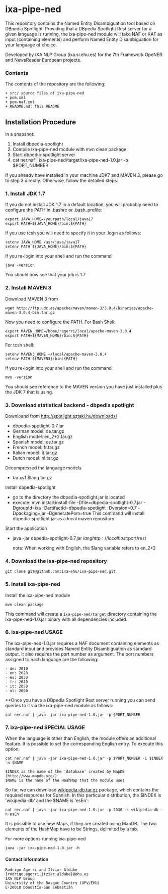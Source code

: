 # ixa-pipe-ned

This repository contains the Named Entity Disambiguation tool based on DBpedia Spotlight.
Providing that a DBpedia Spotlight Rest server for a given language is running, the ixa-pipe-ned module will take
NAF or KAF as input (containing <entities> elements) and perform Named Entity Disambiguation
for your language of choice.

Developed by IXA NLP Group (ixa.si.ehu.es) for the 7th Framework OpeNER and NewsReader European projects.

### Contents

The contents of the repository are the following:

    + src/ source files of ixa-pipe-ned
    + pom.xml 
    + pom-naf.xml
    + README.md: This README

## Installation Procedure

In a snapshot:

 1. Install dbpedia-spotlight
 2. Compile ixa-pipe-ned module with mvn clean package
 3. Start dbpedia-spotlight server
 4. cat ner.naf | ixa-pipe-ned/target/ixa-pipe-ned-1.0.jar -p $PORT_NUMBER

If you already have installed in your machine JDK7 and MAVEN 3, please go to step 3
directly. Otherwise, follow the detailed steps:

### 1. Install JDK 1.7

If you do not install JDK 1.7 in a default location, you will probably need to configure the PATH in .bashrc or .bash_profile:

    export JAVA_HOME=/yourpath/local/java17
    export PATH=${JAVA_HOME}/bin:${PATH}


If you use tcsh you will need to specify it in your .login as follows:

    setenv JAVA_HOME /usr/java/java17
    setenv PATH ${JAVA_HOME}/bin:${PATH}


If you re-login into your shell and run the command

    java -version


You should now see that your jdk is 1.7

### 2. Install MAVEN 3

Download MAVEN 3 from

    wget http://ftp.udc.es/apache/maven/maven-3/3.0.4/binaries/apache-maven-3.0.4-bin.tar.gz

Now you need to configure the PATH. For Bash Shell:

    export MAVEN_HOME=/home/ragerri/local/apache-maven-3.0.4
    export PATH=${MAVEN_HOME}/bin:${PATH}

For tcsh shell:

    setenv MAVEN3_HOME ~/local/apache-maven-3.0.4
    setenv PATH ${MAVEN3}/bin:{PATH}

If you re-login into your shell and run the command

    mvn -version


You should see reference to the MAVEN version you have just installed plus the JDK 7 that is using.

### 3. Download statistical backend - dbpedia spotlight

Downloand from http://spotlight.sztaki.hu/downloads/
- dbpedia-spotlight-0.7.jar
- German model: de.tar.gz
- English model: en_2+2.tar.gz 
- Spanish model: es.tar.gz	
- French model: fr.tar.gz
- Italian model: it.tar.gz
- Dutch model: nl.tar.gz

Decompressed the language models 
- tar xvf $lang.tar.gz

Install dbpedia-spotlight
- go to the directory the dbpedia-spotlight.jar is located
- execute:
  mvn install:install-file -Dfile=dbpedia-spotlight-0.7.jar -DgroupId=ixa -DartifactId=dbpedia-spotlight -Dversion=0.7 -Dpackaging=jar -DgeneratePom=true
  This command will install dbpedia-spotlight jar as a local maven repository

Start the application
- java -jar dbpedia-spotlight-0.7.jar $lang http://localhost:$port/rest 

  note: When working with English, the $lang variable refers to en_2+2 


### 4. Download the ixa-pipe-ned repository

    git clone git@github.com:ixa-ehu/ixa-pipe-ned.git


### 5. Install ixa-pipe-ned

Install the ixa-pipe-ned module

    mvn clean package


This command will create a `ixa-pipe-ned/target` directory containing the
ixa-pipe-ned-1.0.jar binary with all dependencies included.

### 6. ixa-pipe-ned USAGE

The ixa-pipe-ned-1.0.jar requires a NAF document containing <entities> elements as standard input and
provides Named Entity Disambiguation as standard output. It also requires the port number as argument.
The port numbers assigned to each language are the following:

    - de: 2010
    - en: 2020
    - es: 2030
    - fr: 2040
    - it: 2050
    - nl: 2060

**Once you have a DBpedia Spotlight Rest server running you can send queries to it via the ixa-pipe-ned module as follows:

    cat ner.naf | java -jar ixa-pipe-ned-1.0.jar -p $PORT_NUMBER

### 7. ixa-pipe-ned SPECIAL USAGE

When the language is other than English, the module offers an
additional feature. It is possible to set the corresponding English entry. To execute this option:

    cat ner.naf | java -jar ixa-pipe-ned-1.0.jar -p $PORT_NUMBER -i $INDEX -n $NAME

    $INDEX is the name of the 'database' created by MapDB (http://www.mapdb.org/)
    $NAME is the name of the HashMap that the module uses

So far, we can download [wikipedia-db.tar.gz](http://ixa2.si.ehu.es/ixa-pipes/models/nerc-resources.tgz) package, which contains the
required resources for Spanish. In this particular distribution, the $INDEX is 'wikipedia-db' and the $NAME is 'esEn':

    cat ner.naf | java -jar ixa-pipe-ned-1.0.jar -p 2030 -i wikipedia-db -n esEn

It is possible to use new Maps, if they are created using MapDB. The
two elements of the HashMap have to be Strings, delimited by a tab. 


For more options running ixa-pipe-ned

    java -jar ixa-pipe-ned-1.0.jar -h

#### Contact information

    Rodrigo Agerri and Itziar Aldabe
    {rodrigo.agerri,itziar.aldabe}@ehu.es
    IXA NLP Group
    University of the Basque Country (UPV/EHU)
    E-20018 Donostia-San Sebastián

